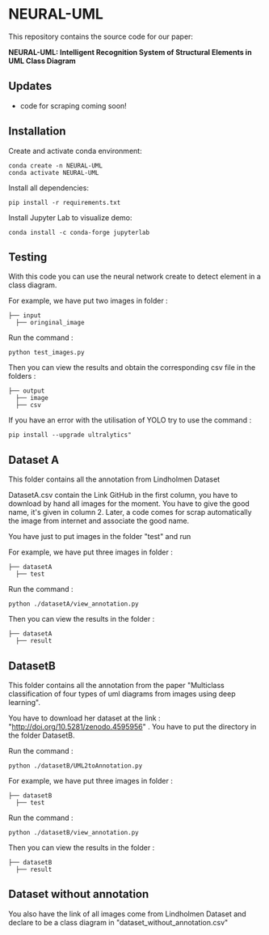 # NEURAL-UML
This repository contains the source code for our paper:

**NEURAL-UML: Intelligent Recognition System of Structural Elements in UML Class Diagram**

## **Updates**
- code for scraping coming soon!

## **Installation**
Create and activate conda environment:
```
conda create -n NEURAL-UML
conda activate NEURAL-UML
```

Install all dependencies:
```
pip install -r requirements.txt
```

Install Jupyter Lab to visualize demo:
```
conda install -c conda-forge jupyterlab
```

## Testing

With this code you can use the neural network create to detect element in a class diagram.

For example, we have put two images in folder : 
```
├── input
  ├── oringinal_image
```
Run the command :
```
python test_images.py
```

Then you can view the results and obtain the corresponding csv file in the folders :

```
├── output
  ├── image
  ├── csv
```

If you have an error with the utilisation of YOLO try to use the command :

```
pip install --upgrade ultralytics"
```

## Dataset A

This folder contains all the annotation from Lindholmen Dataset

DatasetA.csv contain the Link GitHub in the first column, you have to download by hand all images for the moment. You have to give the good name, it's given in column 2. Later, a code comes for scrap automatically the image from internet and associate the good name.

You have just to put images in the folder "test" and run

For example, we have put three images in folder : 
```
├── datasetA
  ├── test
```
Run the command :
```
python ./datasetA/view_annotation.py
```

Then you can view the results in the folder :

```
├── datasetA
  ├── result
```

## DatasetB

This folder contains all the annotation from the paper "Multiclass classification of four types of uml diagrams from images using deep learning".

You have to download her dataset at the link : "http://doi.org/10.5281/zenodo.4595956" .
You have to put the directory in the folder DatasetB.

Run the command :
```
python ./datasetB/UML2toAnnotation.py
```

For example, we have put three images in folder : 
```
├── datasetB
  ├── test
```
Run the command :
```
python ./datasetB/view_annotation.py
```

Then you can view the results in the folder :

```
├── datasetB
  ├── result
```

## Dataset without annotation

You also have the link of all images come from Lindholmen Dataset and declare to be a class diagram in "dataset_without_annotation.csv"
